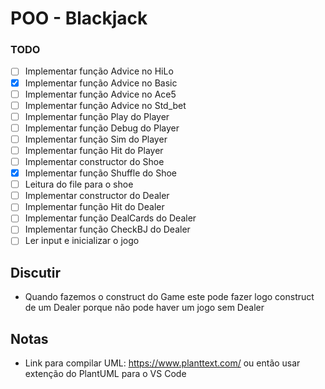 # POO - Blackjack

### TODO

- [ ] Implementar função Advice no HiLo
- [x] Implementar função Advice no Basic
- [ ] Implementar função Advice no Ace5
- [ ] Implementar função Advice no Std_bet
- [ ] Implementar função Play do Player
- [ ] Implementar função Debug do Player
- [ ] Implementar função Sim do Player
- [ ] Implementar função Hit do Player
- [ ] Implementar constructor do Shoe
- [x] Implementar função Shuffle do Shoe
- [ ] Leitura do file para o shoe
- [ ] Implementar constructor do Dealer
- [ ] Implementar função Hit do Dealer
- [ ] Implementar função DealCards do Dealer
- [ ] Implementar função CheckBJ do Dealer
- [ ] Ler input e inicializar o jogo

## Discutir

- Quando fazemos o construct do Game este pode fazer logo construct de um Dealer porque não pode haver um jogo sem Dealer

## Notas

- Link para compilar UML: https://www.planttext.com/ ou então usar extenção do PlantUML para o VS Code
